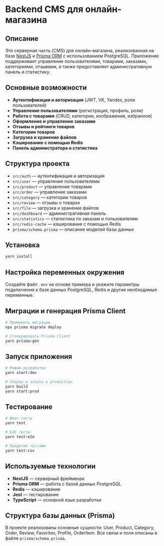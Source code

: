 # Backend CMS для онлайн-магазина

## Описание

Это серверная часть (CMS) для онлайн-магазина, реализованная на базе [NestJS](https://nestjs.com/) и [Prisma ORM](https://www.prisma.io/) с использованием PostgreSQL. Приложение поддерживает управление пользователями, товарами, заказами, категориями, отзывами, а также предоставляет административную панель и статистику.

## Основные возможности

- **Аутентификация и авторизация** (JWT, VK, Yandex, роли пользователей)
- **Управление пользователями** (регистрация, профиль, роли)
- **Работа с товарами** (CRUD, категории, изображения, избранное)
- **Оформление и управление заказами**
- **Отзывы и рейтинги товаров**
- **Категории товаров**
- **Загрузка и хранение файлов**
- **Кэширование с помощью Redis**
- **Панель администратора и статистика**

## Структура проекта

- `src/auth` — аутентификация и авторизация
- `src/user` — управление пользователями
- `src/product` — управление товарами
- `src/order` — управление заказами
- `src/category` — категории товаров
- `src/review` — отзывы о товарах
- `src/file` — загрузка и хранение файлов
- `src/dashboard` — административная панель
- `src/statistics` — статистика по заказам и пользователям
- `src/redis-cache` — кэширование с помощью Redis
- `prisma/schema.prisma` — описание моделей базы данных

## Установка

```bash
yarn install
```

## Настройка переменных окружения

Создайте файл `.env` на основе примера и укажите параметры подключения к базе данных PostgreSQL, Redis и другие необходимые переменные.

## Миграции и генерация Prisma Client

```bash
# Применить миграции
npx prisma migrate deploy

# Сгенерировать Prisma Client
yarn prisma:gen
```

## Запуск приложения

```bash
# Режим разработки
yarn start:dev

# Сборка и запуск в production
yarn build
yarn start:prod
```

## Тестирование

```bash
# Юнит-тесты
yarn test

# E2E тесты
yarn test:e2e

# Покрытие тестами
yarn test:cov
```

## Используемые технологии

- **NestJS** — серверный фреймворк
- **Prisma ORM** — работа с базой данных PostgreSQL
- **Redis** — кэширование
- **Jest** — тестирование
- **TypeScript** — основной язык разработки

## Структура базы данных (Prisma)

В проекте реализованы основные сущности: User, Product, Category, Order, Review, Favorites, Profile, OrderItem. Все связи и поля описаны в файле `prisma/schema.prisma`.
